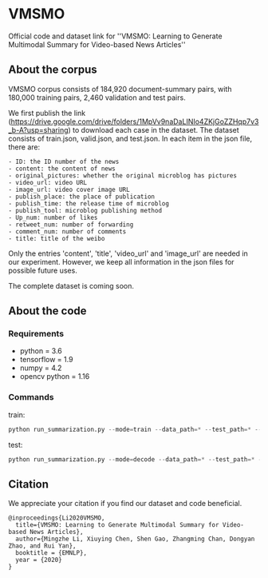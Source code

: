 # VMSMO
Official code and dataset link for ''VMSMO: Learning to Generate Multimodal Summary for Video-based News Articles''

## About the corpus
VMSMO corpus consists of 184,920 document-summary pairs, with 180,000 training pairs, 2,460 validation and test pairs.

We first publish the link (https://drive.google.com/drive/folders/1MpVv9naDaLINIo4ZKjGoZZHqp7v3_b-A?usp=sharing) to download each case in the dataset. The dataset consists of train.json, valid.json, and test.json. In each item in the json file, there are: 
```
- ID: the ID number of the news
- content: the content of news
- original_pictures: whether the original microblog has pictures
- video_url: video URL
- image_url: video cover image URL
- publish_place: the place of publication
- publish_time: the release time of microblog
- publish_tool: microblog publishing method
- Up_num: number of likes
- retweet_num: number of forwarding
- comment_num: number of comments
- title: title of the weibo
```
Only the entries 'content', 'title', 'video_url' and 'image_url' are needed in our experiment. However, we keep all information in the json files for possible future uses.

The complete dataset is coming soon.

## About the code

### Requirements
<ul>
<li> python = 3.6
<li> tensorflow = 1.9
<li> numpy = 4.2
<li> opencv python = 1.16
</ul>

### Commands
train:
```python
python run_summarization.py --mode=train --data_path=* --test_path=* --vocab_path=* --log_root=logs --exp_name=vmsmo --max_enc_steps=100 --max_dec_stpes=30 --vocab_size=50000 --lr=0.001
```

test:
```python
python run_summarization.py --mode=decode --data_path=* --test_path=* --vocab_path=* --log_root=logs --exp_name=vmsmo --max_enc_steps=100 --max_dec_stpes=30 --vocab_size=50000 --lr=0.001
```


## Citation
We appreciate your citation if you find our dataset and code beneficial.

```
@inproceedings{Li2020VMSMO,
  title={VMSMO: Learning to Generate Multimodal Summary for Video-based News Articles},
  author={Mingzhe Li, Xiuying Chen, Shen Gao, Zhangming Chan, Dongyan Zhao, and Rui Yan},
  booktitle = {EMNLP},
  year = {2020}
}
```
